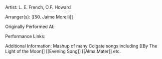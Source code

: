 Artist: L. E. French, O.F. Howard

  

Arranger(s): [[50. Jaime Morelli]]

  

Originally Performed At:

  

Performance Links:

  

Additional Information: Mashup of many Colgate songs including [[By The Light of the Moon]] [[Evening Song]] [[Alma Mater]] etc.